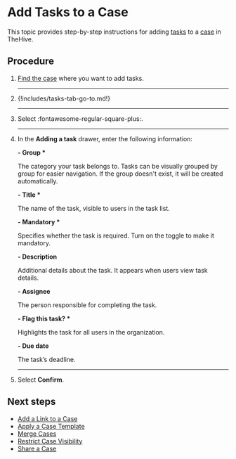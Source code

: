 # Add Tasks to a Case

This topic provides step-by-step instructions for adding [tasks](../tasks/about-tasks.md) to a [case](../cases/about-cases.md) in TheHive.

<h2>Procedure</h2>

1. [Find the case](../cases/search-for-cases/find-a-case.md) where you want to add tasks.

    ---

2. {!includes/tasks-tab-go-to.md!}

    ---

3. Select :fontawesome-regular-square-plus:.

    ---

4. In the **Adding a task** drawer, enter the following information:

    **- Group \***

    The category your task belongs to. Tasks can be visually grouped by group for easier navigation. If the group doesn't exist, it will be created automatically.

    **- Title \***

    The name of the task, visible to users in the task list.

    **- Mandatory \***

    Specifies whether the task is required. Turn on the toggle to make it mandatory.

    **- Description**

    Additional details about the task. It appears when users view task details.

    **- Assignee**

    The person responsible for completing the task.

    **- Flag this task? \***

    Highlights the task for all users in the organization.

    **- Due date**

    The task’s deadline.

    ---

5. Select **Confirm**.

<h2>Next steps</h2>

* [Add a Link to a Case](./case-links/add-a-link-to-a-case.md)
* [Apply a Case Template](apply-a-case-template.md)
* [Merge Cases](merge-cases.md)
* [Restrict Case Visibility](./case-visibility/restrict-visibility-case.md)
* [Share a Case](share-a-case.md)

